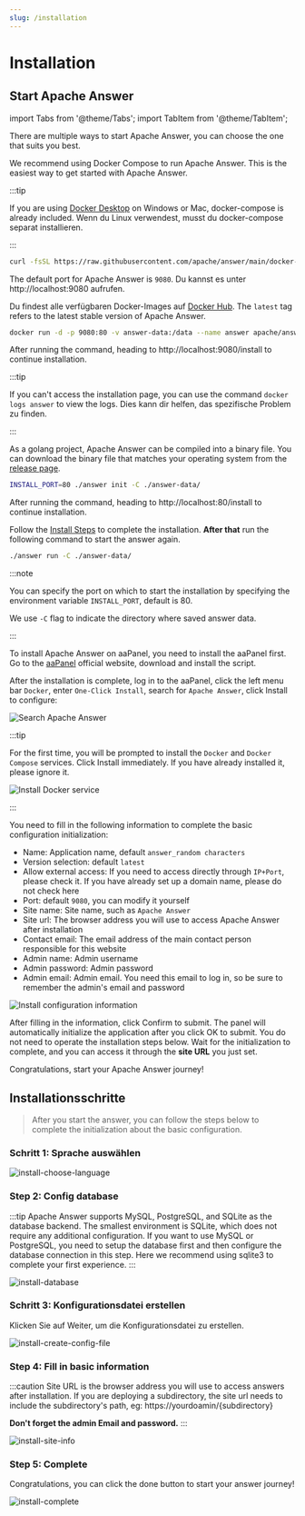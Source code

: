 ```yaml
---
slug: /installation
---
```


# Installation

## Start Apache Answer

import Tabs from '@theme/Tabs';
import TabItem from '@theme/TabItem';

There are multiple ways to start Apache Answer, you can choose the one that suits you best.

<Tabs queryString="method">
  <TabItem value="docker-compose" label="Docker compose" default>

We recommend using Docker Compose to run Apache Answer. This is the easiest way to get started with Apache Answer.

:::tip

If you are using [Docker Desktop](https://www.docker.com/products/docker-desktop) on Windows or Mac, docker-compose is already included. Wenn du Linux verwendest, musst du docker-compose separat installieren.

:::  

```bash
curl -fsSL https://raw.githubusercontent.com/apache/answer/main/docker-compose.yaml | docker compose -p answer -f - up
```

The default port for Apache Answer is `9080`. Du kannst es unter http://localhost:9080 aufrufen.

  </TabItem>
  <TabItem value="docker" label="Docker">

Du findest alle verfügbaren Docker-Images auf [Docker Hub](https://hub.docker.com/r/apache/answer/tags). The `latest` tag refers to the latest stable version of Apache Answer.

```bash
docker run -d -p 9080:80 -v answer-data:/data --name answer apache/answer:latest
```

After running the command, heading to http://localhost:9080/install to continue installation.

:::tip

If you can't access the installation page, you can use the command `docker logs answer` to view the logs. Dies kann dir helfen, das spezifische Problem zu finden.

:::  

  </TabItem>
  <TabItem value="binary" label="Binary">

As a golang project, Apache Answer can be compiled into a binary file. You can download the binary file that matches your operating system from the [release page](https://github.com/apache/answer/releases).

```bash
INSTALL_PORT=80 ./answer init -C ./answer-data/
```

After running the command, heading to http://localhost:80/install to continue installation.

Follow the [Install Steps](#install-steps) to complete the installation. **After that** run the following command to start the answer again.

```bash
./answer run -C ./answer-data/
```

:::note

You can specify the port on which to start the installation by specifying the environment variable `INSTALL_PORT`, default is 80.

We use `-C` flag to indicate the directory where saved answer data.

:::  

  </TabItem>
  <TabItem value="aapanel" label="aaPanel">

To install Apache Answer on aaPanel, you need to install the aaPanel first. Go to the [aaPanel](https://www.aapanel.com/new/download.html?r=dk_answer) official website, download and install the script.

After the installation is complete, log in to the aaPanel, click the left menu bar `Docker`, enter `One-Click Install`, search for `Apache Answer`, click Install to configure:

![Search Apache Answer](/img/docs/aapanel-install.png)

:::tip

For the first time, you will be prompted to install the `Docker` and `Docker Compose` services. Click Install immediately. If you have already installed it, please ignore it.

![Install Docker service](/img/docs/aapanel-init-docker.png)

:::  

You need to fill in the following information to complete the basic configuration initialization:

- Name: Application name, default `answer_random characters`
- Version selection: default `latest`
- Allow external access: If you need to access directly through `IP+Port`, please check it. If you have already set up a domain name, please do not check here
- Port: default `9080`, you can modify it yourself
- Site name: Site name, such as `Apache Answer`
- Site url: The browser address you will use to access Apache Answer after installation
- Contact email: The email address of the main contact person responsible for this website
- Admin name: Admin username
- Admin password: Admin password
- Admin email: Admin email. You need this email to log in, so be sure to remember the admin's email and password

![Install configuration information](/img/docs/aapanel-install-config.png)

After filling in the information, click Confirm to submit. The panel will automatically initialize the application after you click OK to submit. You do not need to operate the installation steps below. Wait for the initialization to complete, and you can access it through the **site URL** you just set.

Congratulations, start your Apache Answer journey!

  </TabItem>
</Tabs>

## Installationsschritte

> After you start the answer, you can follow the steps below to complete the initialization about the basic configuration.

### Schritt 1: Sprache auswählen

![install-choose-language](/img/docs/install-choose-language.png)

### Step 2: Config database

:::tip
Apache Answer supports MySQL, PostgreSQL, and SQLite as the database backend. The smallest environment is SQLite, which does not require any additional configuration. If you want to use MySQL or PostgreSQL, you need to setup the database first and then configure the database connection in this step. Here we recommend using sqlite3 to complete your first experience.
:::

![install-database](/img/docs/install-database.png)

### Schritt 3: Konfigurationsdatei erstellen

Klicken Sie auf Weiter, um die Konfigurationsdatei zu erstellen.

![install-create-config-file](/img/docs/install-create-config-file.png)

### Step 4: Fill in basic information

:::caution
Site URL is the browser address you will use to access answers after installation. If you are deploying a subdirectory, the site url needs to include the subdirectory's path, eg: https://yourdoamin/{subdirectory}

**Don't forget the admin Email and password.**
:::

![install-site-info](/img/docs/install-site-info.png)

### Step 5: Complete

Congratulations, you can click the done button to start your answer journey!

![install-complete](/img/docs/install-complete.png)
